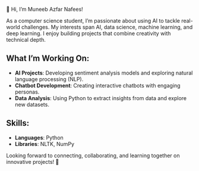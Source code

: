 👋 Hi, I’m Muneeb Azfar Nafees!

As a computer science student, I’m passionate about using AI to tackle real-world challenges. My interests span AI, data science, machine learning, and deep learning. I enjoy building projects that combine creativity with technical depth.

## What I’m Working On:
- **AI Projects**: Developing sentiment analysis models and exploring natural language processing (NLP).
- **Chatbot Development**: Creating interactive chatbots with engaging personas.
- **Data Analysis**: Using Python to extract insights from data and explore new datasets.

## Skills:
- **Languages**: Python
- **Libraries**: NLTK, NumPy

Looking forward to connecting, collaborating, and learning together on innovative projects! 🚀


<!---
Muneeb-ii/Muneeb-ii is a ✨ special ✨ repository because its `README.md` (this file) appears on your GitHub profile.
You can click the Preview link to take a look at your changes.
--->
